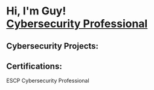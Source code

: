 <h1>Hi, I'm Guy! <br/> <a href="https://www.linkedin.com/in/guy-palmer/">Cybersecurity Professional</a>

<h2> Cybersecurity Projects:</h2>


<h2> Certifications: </h2>

ESCP Cybersecurity Professional [
](https://www.credly.com/badges/e47d35a9-b365-42e4-9f84-1024ef502501/linked_in_profile)
 <!--Here are some ideas to get you started:

- 🔭 I’m currently working on ...
- 🌱 I’m currently learning ...
- 👯 I’m looking to collaborate on ...
- 🤔 I’m looking for help with ...
- 💬 Ask me about ...
- 📫 How to reach me: ...
- 😄 Pronouns: ...
- ⚡ Fun fact: ...
-->
